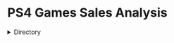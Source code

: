 # PS4 Games Sales Analysis 

<details>
           <summary>Directory</summary>
           <p>[💪Motivation](#project-motivation)</p>
  
           <p>[💾Library](#library-installation)</p>
  
           <p>[📂Files & Description](#files-and-description)</p>
  
           <p>[📊Summary](#summary)</p>
         </details>
         
         
## Directory 
[💪Motivation](#project-motivation)

[💾Library](#library-installation)

[📂Files & Description](#files-and-description)

[📊Summary](#summary)

## Project Motivation ##

The motivation to complete this project is to provide answer based on data to these questions : 
- [ ] Publisher
  > Question 1 : Which publisher have publish most games for PS4 ?
  > 
  > Question 2 : What is the top 5 of high earn publisher ?
- [ ] Sales
  > Question 1 : What is the average of top selling games per year ?
  >
  > Question 2 : Which PS4 game's genre score the highest sales ?
- [ ] Games
  > Question 1 : What are top 5 popular PS4 games ?


## Library Installation ##


## Files and Description ##

## Summary ##
